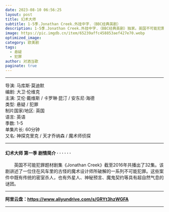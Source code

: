```yaml
---
date: 2023-08-10 06:56:25
layout: post
title: 幻术大师
subtitle: 1-5季.Jonathan Creek.外挂中字.（BBC经典英剧）
description: 1-5季.Jonathan Creek.外挂中字.（BBC经典英剧）独家。英国不可能犯罪题材剧集《Jonathan Creek》截至2016年共播出了32集。该剧讲述了一位住在风车里的古怪的魔术设计师所破解的一系列不可能犯罪...
image: https://pic.imgdb.cn/item/65239affc458853aef427e70.webp
optimized_image: 
category: 欧美剧
tags:
  - 悬疑
  - 犯罪
author: 对酒当歌
paginate: true
---
```


---

导演: 马库斯·莫迪默  
编剧: 大卫·伦维克  
主演: 艾伦·戴维斯 / 卡罗琳·昆汀 / 安东尼·海德  
类型: 悬疑 / 犯罪  
制片国家/地区: 英国  
语言: 英语  
季数: 1-5  
单集片长: 60分钟  
又名: 神探克里克 / 天才乔纳森 / 魔术师侦探  

---

#### 幻术大师 第一季 剧情简介 · · · · · ·

　　英国不可能犯罪题材剧集《Jonathan Creek》截至2016年共播出了32集。该剧讲述了一位住在风车里的古怪的魔术设计师所破解的一系列不可能犯罪。这些案件中既有传统的密室杀人，也有外星人、神秘预言、魔鬼契约等具有超自然气息的谜团。

---

**阿里云盘：<https://www.aliyundrive.com/s/GRYt3hzWGFA>**

---
